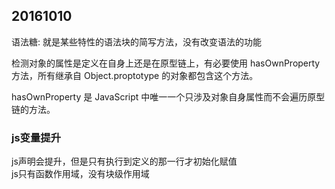 ## 20161010
语法糖: 就是某些特性的语法块的简写方法，没有改变语法的功能  

检测对象的属性是定义在自身上还是在原型链上，有必要使用 hasOwnProperty 方法，所有继承自 Object.proptotype 的对象都包含这个方法。  

hasOwnProperty 是 JavaScript 中唯一一个只涉及对象自身属性而不会遍历原型链的方法。  

### js变量提升
js声明会提升，但是只有执行到定义的那一行才初始化赋值  
js只有函数作用域，没有块级作用域